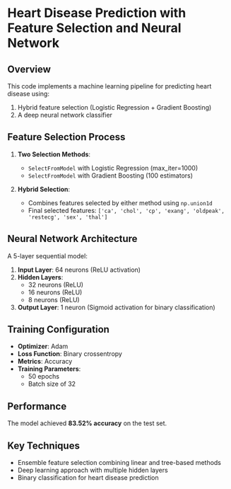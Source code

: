 # Heart Disease Prediction with Feature Selection and Neural Network

## Overview
This code implements a machine learning pipeline for predicting heart disease using:
1. Hybrid feature selection (Logistic Regression + Gradient Boosting)
2. A deep neural network classifier

## Feature Selection Process
1. **Two Selection Methods**:
   - `SelectFromModel` with Logistic Regression (max_iter=1000)
   - `SelectFromModel` with Gradient Boosting (100 estimators)

2. **Hybrid Selection**:
   - Combines features selected by either method using `np.union1d`
   - Final selected features: `['ca', 'chol', 'cp', 'exang', 'oldpeak', 'restecg', 'sex', 'thal']`

## Neural Network Architecture
A 5-layer sequential model:
1. **Input Layer**: 64 neurons (ReLU activation)
2. **Hidden Layers**:
   - 32 neurons (ReLU)
   - 16 neurons (ReLU)
   - 8 neurons (ReLU)
3. **Output Layer**: 1 neuron (Sigmoid activation for binary classification)

## Training Configuration
- **Optimizer**: Adam
- **Loss Function**: Binary crossentropy
- **Metrics**: Accuracy
- **Training Parameters**:
  - 50 epochs
  - Batch size of 32

## Performance
The model achieved **83.52% accuracy** on the test set.

## Key Techniques
- Ensemble feature selection combining linear and tree-based methods
- Deep learning approach with multiple hidden layers
- Binary classification for heart disease prediction
